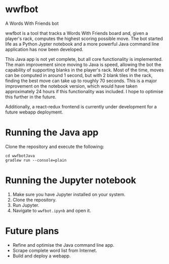 # wwfbot
A Words With Friends bot

wwfbot is a tool that tracks a Words With Friends board and, given a player's rack, computes the highest scoring possible move. The bot started life as a Python Jypter notebook and a more powerful Java command line application has now been developed. 

This Java app is not yet complete, but all core functionality is implemented. The main improvement since moving to Java is speed, allowing the bot the capability of supporting blanks in the player's rack. Most of the time, moves can be computed in around 1 second, but with 2 blank tiles in the rack, finding the best move can take up to roughly 70 seconds. This is a major improvement on the notebook version, which would have taken approximately 24 hours if this functionality was included. I hope to optimise this further in the future.

Additionally, a react-redux frontend is currently under development for a future webapp deployment.

# Running the Java app
Clone the repository and execute the following:
```
cd wwfbotJava
gradlew run --console=plain
```

# Running the Jupyter notebook
1. Make sure you have Jupyter installed on your system. 
2. Clone the repository. 
3. Run Jupyter. 
4. Navigate to `wwfbot.ipynb` and open it.

# Future plans
- Refine and optimise the Java command line app.
- Scrape complete word list from Internet.
- Build and deploy a webapp.
